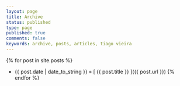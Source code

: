 ```yaml
---
layout: page
title: Archive
status: published
type: page
published: true
comments: false
keywords: archive, posts, articles, tiago vieira
---
```


{% for post in site.posts %}
  * {{ post.date | date_to_string }} &raquo; [ {{ post.title }} ]({{ post.url }})
{% endfor %}
